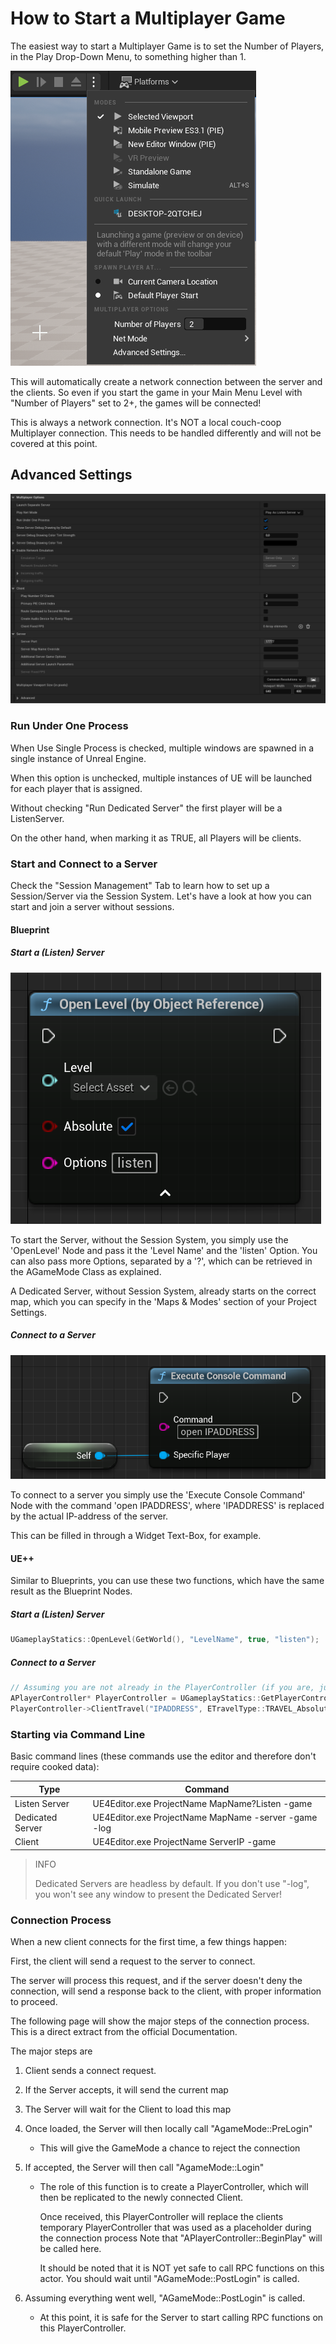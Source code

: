 # How to Start a Multiplayer Game

The easiest way to start a Multiplayer Game is to set the Number of Players, in the Play Drop-Down Menu, to something higher than 1.

![Settings](images/image-13.png)

This will automatically create a network connection between the server and the clients. So even if you start the game in your Main Menu Level with "Number of Players" set to 2+, the games will be connected!

This is always a network connection. It's NOT a local couch-coop Multiplayer connection. This needs to be handled differently and will not be covered at this point.

## Advanced Settings​

![Advanced Settings](images/image-14.png)

### Run Under One Process​

When Use Single Process is checked, multiple windows are spawned in a single instance of Unreal Engine.

When this option is unchecked, multiple instances of UE will be launched for each player that is assigned.

Without checking "Run Dedicated Server" the first player will be a ListenServer.

On the other hand, when marking it as TRUE, all Players will be clients.

### Start and Connect to a Server​

Check the "Session Management" Tab to learn how to set up a Session/Server via the Session System. Let's have a look at how you can start and join a server without sessions.

#### Blueprint​

##### Start a (Listen) Server​

![Listen Server](images/image-15.png)

To start the Server, without the Session System, you simply use the 'OpenLevel' Node and pass it the 'Level Name' and the 'listen' Option.
You can also pass more Options, separated by a '?', which can be retrieved in the AGameMode Class as explained.

A Dedicated Server, without Session System, already starts on the correct map, which you can specify in the 'Maps & Modes' section of your Project Settings.

##### Connect to a Server​

![Connect Via IP](images/image-16.png)

To connect to a server you simply use the 'Execute Console Command' Node with the command 'open IPADDRESS', where 'IPADDRESS' is replaced by the actual IP-address of the server.

This can be filled in through a Widget Text-Box, for example.

#### UE++​

Similar to Blueprints, you can use these two functions, which have the same result as the Blueprint Nodes.

##### Start a (Listen) Server​

``` cpp
UGameplayStatics::OpenLevel(GetWorld(), "LevelName", true, "listen");
```

##### Connect to a Server​

``` cpp
// Assuming you are not already in the PlayerController (if you are, just call ClientTravel directly)
APlayerController* PlayerController = UGameplayStatics::GetPlayerController(GetWorld(), 0);
PlayerController->ClientTravel("IPADDRESS", ETravelType::TRAVEL_Absolute);
```

### Starting via Command Line

Basic command lines (these commands use the editor and therefore don't require cooked data):

| Type | Command |
| ---- | ------- |
| Listen Server    | UE4Editor.exe ProjectName MapName?Listen -game |
| Dedicated Server | UE4Editor.exe ProjectName MapName -server -game -log |
| Client           | UE4Editor.exe ProjectName ServerIP -game |

> INFO
>
> Dedicated Servers are headless by default. If you don't use "-log", you won't see any window to present the Dedicated Server!

### Connection Process

When a new client connects for the first time, a few things happen:

First, the client will send a request to the server to connect.

The server will process this request, and if the server doesn't deny the connection, will send a response back to the client, with proper information to proceed.

The following page will show the major steps of the connection process. This is a direct extract from the official Documentation.

The major steps are​

1. Client sends a connect request.

2. If the Server accepts, it will send the current map

3. The Server will wait for the Client to load this map

4. Once loaded, the Server will then locally call "AgameMode::PreLogin"
    - This will give the GameMode a chance to reject the connection

5. If accepted, the Server will then call "AgameMode::Login"

    - The role of this function is to create a PlayerController, which will then be replicated to the newly connected Client.

        Once received, this PlayerController will replace the clients temporary PlayerController that was used as a placeholder during the connection process Note that "APlayerController::BeginPlay" will be called here.

        It should be noted that it is NOT yet safe to call RPC functions on this actor. You should wait until "AGameMode::PostLogin" is called.

6. Assuming everything went well, "AGameMode::PostLogin" is called.
    - At this point, it is safe for the Server to start calling RPC functions on this PlayerController.
